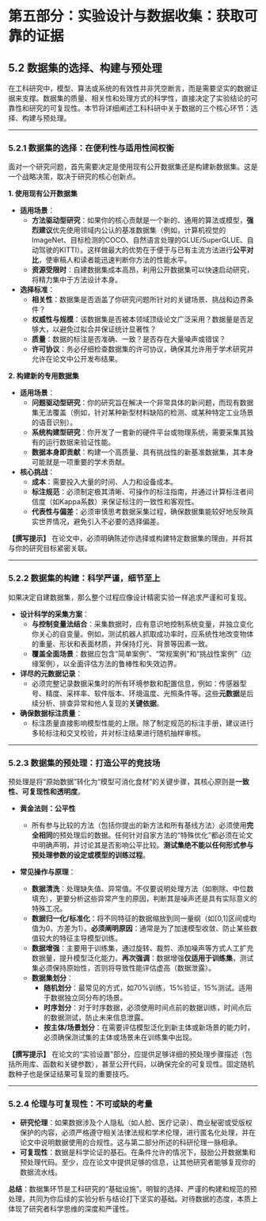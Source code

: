 # 第五部分：实验设计与数据收集：获取可靠的证据

## **5.2 数据集的选择、构建与预处理**

在工科研究中，模型、算法或系统的有效性并非凭空断言，而是需要坚实的数据证据来支撑。数据集的质量、相关性和处理方式的科学性，直接决定了实验结论的可靠性和研究的可复现性。本节将详细阐述工科科研中关于数据的三个核心环节：选择、构建与预处理。

---

### **5.2.1 数据集的选择：在便利性与适用性间权衡**

面对一个研究问题，首先需要决定是使用现有公开数据集还是构建新数据集。这是一个战略决策，取决于研究的核心创新点。

**1. 使用现有公开数据集**

* **适用场景**：
  * **方法驱动型研究**：如果你的核心贡献是一个新的、通用的算法或模型，**强烈建议**优先使用领域内公认的基准数据集（例如，计算机视觉的ImageNet、目标检测的COCO、自然语言处理的GLUE/SuperGLUE、自动驾驶的KITTI）。这样做最大的优势在于便于与已有主流方法进行**公平对比**，使审稿人和读者能迅速判断你方法的性能水平。
  * **资源受限时**：自建数据集成本高昂，利用公开数据集可以快速启动研究，将精力集中于方法设计本身。
* **选择标准**：
  * **相关性**：数据集是否涵盖了你研究问题所针对的关键场景、挑战和边界条件？
  * **权威性与规模**：该数据集是否被本领域顶级论文广泛采用？数据量是否足够大，以避免过拟合并保证统计显著性？
  * **质量**：数据的标注是否准确、一致？是否存在大量噪声或错误？
  * **许可协议**：务必仔细检查数据集的许可协议，确保其允许用于学术研究并允许在论文中公开发布结果。

**2. 构建新的专用数据集**

* **适用场景**：
  * **问题驱动型研究**：你的研究旨在解决一个非常具体的新问题，而现有数据集无法覆盖（例如，针对某种新型材料缺陷的检测、或某种特定工业场景的语音识别）。
  * **系统构建型研究**：你开发了一套新的硬件平台或物理系统，需要采集其独有的运行数据来验证性能。
  * **数据本身即贡献**：构建一个高质量、具有挑战性的新基准数据集，其本身可能就是一项重要的学术贡献。
* **核心挑战**：
  * **成本**：需要投入大量的时间、人力和设备成本。
  * **标注规范**：必须制定极其清晰、可操作的标注指南，并通过计算标注者间信度（如Kappa系数）来保证标注的一致性和客观性。
  * **代表性与偏差**：必须审慎思考数据采集过程，确保数据集能较好地反映真实世界情况，避免引入不必要的选择偏差。

**【撰写提示】** 在论文中，必须明确陈述你选择或构建特定数据集的理由，并将其与你的研究目标紧密关联。

---

### **5.2.2 数据集的构建：科学严谨，细节至上**

如果决定自建数据集，那么整个过程应像设计精密实验一样追求严谨和可复现。

* **设计科学的采集方案**：
  * **与控制变量法结合**：采集数据时，应有意识地控制系统变量，并独立变化你关心的自变量。例如，测试机器人抓取成功率时，应系统性地改变物体的重量、形状和表面材质，并保持灯光、背景等因素一致。
  * **覆盖全面场景**：数据应包含“简单案例”、“常规案例”和“挑战性案例”（边缘案例），以全面评估方法的鲁棒性和失效边界。
* **详尽的元数据记录**：
  * 必须完整记录数据采集时的所有环境参数和配置信息，例如：传感器型号、精度、采样率、软件版本、环境温度、光照条件等。这些**元数据**是后续分析、排查异常和他人复现的**关键依据**。
* **确保数据标注质量**：
  * 标注质量直接影响模型性能的上限。除了制定规范的标注手册，建议进行多轮标注和交叉校验，并对标注结果进行随机抽样审核。

---

### **5.2.3 数据集的预处理：打造公平的竞技场**

预处理是将“原始数据”转化为“模型可消化食材”的关键步骤，其核心原则是**一致性、可复现性和透明度**。

* **黄金法则：公平性**
  * 所有参与比较的方法（包括你提出的新方法和所有基线方法）必须使用**完全相同**的预处理后的数据。任何针对自家方法的“特殊优化”都必须在论文中明确声明，并讨论其是否影响公平比较。**测试集绝不能以任何形式参与预处理参数的设定或模型的训练过程**。

* **常见操作与原理**：
  * **数据清洗**：处理缺失值、异常值。不仅要说明处理方法（如剔除、中位数填充），更要分析这些异常产生的原因，判断其是噪声还是具有实际意义的特殊工况。
  * **数据归一化/标准化**：将不同特征的数据缩放到同一量纲（如[0,1]区间或均值为0、方差为1）。**必须阐明原因**：通常是为了加速模型收敛、防止某些数值较大的特征主导模型训练。
  * **数据增强**：主要用于训练集，通过旋转、裁剪、添加噪声等方式人工扩充数据量，提升模型泛化能力。**再次强调**：数据增强**仅适用于训练集**，测试集必须保持原始性，否则将导致性能评估虚高（数据泄露）。
  * **数据集划分**：
    * **随机划分**：最常见的方式，如70%训练，15%验证，15%测试。适用于数据独立同分布的场景。
    * **时序划分**：对于时序数据，必须使用时间点前的数据训练，时间点后的数据测试，防止未来信息泄露。
    * **按主体/场景划分**：在需要评估模型泛化到新主体或新场景的能力时，必须确保测试集的主体或场景未在训练集中出现。

**【撰写提示】** 在论文的“实验设置”部分，应提供足够详细的预处理步骤描述（包括所用库、函数和关键参数），甚至公开代码，以确保完全的可复现性。固定随机数种子也是保证结果可复现的重要技巧。

---

### **5.2.4 伦理与可复现性：不可或缺的考量**

* **研究伦理**：如果数据涉及个人隐私（如人脸、医疗记录）、商业秘密或受版权保护的内容，必须严格遵守相关法律法规和学术伦理，进行匿名化处理，并在论文中说明数据使用的合规性。这与第二部分所述的科研伦理一脉相承。
* **可复现性**：数据是科学论证的基石。在条件允许的情况下，鼓励公开数据集和预处理代码。至少，应在论文中提供足够的信息，让其他研究者能够复现你的数据流水线。

**总结**：数据集环节是工科研究的“基础设施”。明智的选择、严谨的构建和规范的预处理，共同为你后续的实验分析与结论打下坚实的基础。对待数据的态度，本质上体现了研究者科学思维的深度和严谨性。
